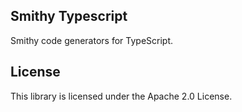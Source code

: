 ## Smithy Typescript

Smithy code generators for TypeScript.

## License

This library is licensed under the Apache 2.0 License. 

